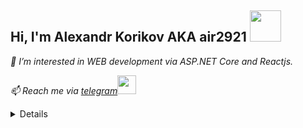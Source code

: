  <h2> Hi, I'm Alexandr Korikov AKA air2921 <img src="https://media.giphy.com/media/mGcNjsfWAjY5AEZNw6/giphy.gif" width="50"></h2>
<p><em>👀 I’m interested in WEB development via ASP.NET Core and Reactjs.
<p><em>📫 Reach me via <a href="https://t.me/air2921">telegram</a><img src="https://media.giphy.com/media/v1.Y2lkPTc5MGI3NjExZmVnMWFpYTF3MTBpNnhqMjlia2lrcmVkYThnbGw4NHJ5YmpuYm1vaSZlcD12MV9pbnRlcm5hbF9naWZfYnlfaWQmY3Q9cw/wlR4kWTnwEyY8RwHKM/giphy.gif" width="30"> 

<details>
  <summary>Github Stats ⚡</summary>
  
  <a href="#">![Github stats](https://github-readme-stats.vercel.app/api?username=air2921&theme=blueberry&count_private=true&hide_border=true&line_height=20)</a>
  <a href="#">![Top Langs](https://github-readme-stats.vercel.app/api/top-langs/?username=air2921&layout=compact&theme=blueberry&count_private=true&hide_border=true)</a>
</details>
